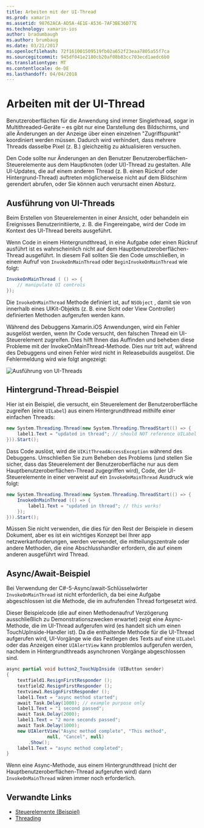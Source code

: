 ```yaml
---
title: Arbeiten mit der UI-Thread
ms.prod: xamarin
ms.assetid: 98762ACA-AD5A-4E1E-A536-7AF3BE36D77E
ms.technology: xamarin-ios
author: bradumbaugh
ms.author: brumbaug
ms.date: 03/21/2017
ms.openlocfilehash: 72f161001509519fb02a652f23eaa7805a55f7ca
ms.sourcegitcommit: 945df041e2180cb20af08b83cc703ecd1aedc6b0
ms.translationtype: MT
ms.contentlocale: de-DE
ms.lasthandoff: 04/04/2018
---
```

# <a name="working-with-the-ui-thread"></a>Arbeiten mit der UI-Thread

Benutzeroberflächen für die Anwendung sind immer Singlethread, sogar in Multithreaded-Geräte – es gibt nur eine Darstellung des Bildschirms, und alle Änderungen an der Anzeige über einen einzelnen "Zugriffspunkt" koordiniert werden müssen. Dadurch wird verhindert, dass mehrere Threads dasselbe Pixel (z. B.) gleichzeitig zu aktualisieren versuchen.

Den Code sollte nur Änderungen an den Benutzer Benutzeroberflächen-Steuerelemente aus dem Hauptknoten (oder UI)-Thread zu gestalten. Alle UI-Updates, die auf einem anderen Thread (z. B. einen Rückruf oder Hintergrund-Thread) auftreten möglicherweise nicht auf dem Bildschirm gerendert abrufen, oder Sie können auch verursacht einen Absturz.

## <a name="ui-thread-execution"></a>Ausführung von UI-Threads

Beim Erstellen von Steuerelementen in einer Ansicht, oder behandeln ein Ereignisses Benutzerinitiierte, z. B. die Fingereingabe, wird der Code im Kontext des UI-Thread bereits ausgeführt.

Wenn Code in einem Hintergrundthread, in eine Aufgabe oder einen Rückruf ausführt ist es wahrscheinlich nicht auf dem Hauptbenutzeroberflächen-Thread ausgeführt. In diesem Fall sollten Sie den Code umschließen, in einem Aufruf von `InvokeOnMainThread` oder `BeginInvokeOnMainThread` wie folgt:

```csharp
InvokeOnMainThread ( () => {
    // manipulate UI controls
});
```

Die `InvokeOnMainThread` Methode definiert ist, auf `NSObject` , damit sie von innerhalb eines UIKit-Objekts (z. B. eine Sicht oder View Controller) definierten Methoden aufgerufen werden kann.

Während des Debuggens Xamarin.iOS Anwendungen, wird ein Fehler ausgelöst werden, wenn Ihr Code versucht, den falschen Thread ein UI-Steuerelement zugreifen. Dies hilft Ihnen das Auffinden und beheben diese Probleme mit der InvokeOnMainThread-Methode. Dies nur tritt auf, während des Debuggens und einen Fehler wird nicht in Releasebuilds ausgelöst. Die Fehlermeldung wird wie folgt angezeigt:

 ![](ui-thread-images/image10.png "Ausführung von UI-Threads")

 <a name="Background_Thread_Example" />


## <a name="background-thread-example"></a>Hintergrund-Thread-Beispiel

Hier ist ein Beispiel, die versucht, ein Steuerelement der Benutzeroberfläche zugreifen (eine `UILabel`) aus einem Hintergrundthread mithilfe einer einfachen Threads:

```csharp
new System.Threading.Thread(new System.Threading.ThreadStart(() => {
    label1.Text = "updated in thread"; // should NOT reference UILabel on background thread!
})).Start();
```

Dass Code auslöst, wird die `UIKitThreadAccessException` während des Debuggens. Umschließen Sie zum Beheben des Problems (und stellen Sie sicher, dass das Steuerelement der Benutzeroberfläche nur aus dem Hauptbenutzeroberflächen-Thread zugegriffen wird), Code, der UI-Steuerelemente in einer verweist auf ein `InvokeOnMainThread` Ausdruck wie folgt:

```csharp
new System.Threading.Thread(new System.Threading.ThreadStart(() => {
    InvokeOnMainThread (() => {
        label1.Text = "updated in thread"; // this works!
    });
})).Start();
```

Müssen Sie nicht verwenden, die dies für den Rest der Beispiele in diesem Dokument, aber es ist ein wichtiges Konzept bei Ihrer app netzwerkanforderungen, werden verwendet, die mitteilungszentrale oder andere Methoden, die eine Abschlusshandler erfordern, die auf einem anderen ausgeführt wird Thread.

 <a name="Async_Await_Example" />


## <a name="asyncawait-example"></a>Async/Await-Beispiel

Bei Verwendung der C#-5-Async/await-Schlüsselwörter `InvokeOnMainThread` ist nicht erforderlich, da bei eine Aufgabe abgeschlossen ist die Methode, die im aufrufenden Thread fortgesetzt wird.

Dieser Beispielcode (die auf einen Methodenaufruf Verzögerung ausschließlich zu Demonstrationszwecken erwartet) zeigt eine Async-Methode, die im UI-Thread aufgerufen wird (es handelt sich um einen TouchUpInside-Handler ist). Da die enthaltende Methode für die UI-Thread aufgerufen wird, UI-Vorgänge wie das Festlegen des Texts auf eine `UILabel` oder das Anzeigen einer `UIAlertView` kann problemlos aufgerufen werden, nachdem in Hintergrundthreads asynchronen Vorgänge abgeschlossen sind.

```csharp
async partial void button2_TouchUpInside (UIButton sender)
{
    textfield1.ResignFirstResponder ();
    textfield2.ResignFirstResponder ();
    textview1.ResignFirstResponder ();
    label1.Text = "async method started";
    await Task.Delay(1000); // example purpose only
    label1.Text = "1 second passed";
    await Task.Delay(2000);
    label1.Text = "2 more seconds passed";
    await Task.Delay(1000);
    new UIAlertView("Async method complete", "This method", 
               null, "Cancel", null)
        .Show();
    label1.Text = "async method completed";
}
```

Wenn eine Async-Methode, aus einem Hintergrundthread (nicht der Hauptbenutzeroberflächen-Thread aufgerufen wird) dann `InvokeOnMainThread` wären immer noch erforderlich.


## <a name="related-links"></a>Verwandte Links

- [Steuerelemente (Beispiel)](https://developer.xamarin.com/samples/Controls/)
- [Threading](~/ios/app-fundamentals/threading.md)
